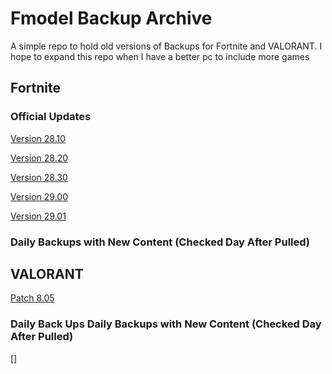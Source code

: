 # Fmodel Backup Archive

A simple repo to hold old versions of Backups for Fortnite and VALORANT. I hope to expand this repo when I have a better pc to include more games

## Fortnite

### Official Updates

[Version 28.10](https://raw.githubusercontent.com/RogueMew/FModel-backups-archive/main/Fortnite/FortniteGame_28_10.fbkp)

[Version 28.20](https://raw.githubusercontent.com/RogueMew/FModel-backups-archive/main/Fortnite/FortniteGame_28_20.fbkp)

[Version 28.30](https://raw.githubusercontent.com/RogueMew/FModel-backups-archive/main/Fortnite/FortniteGame_28_30.fbkp)

[Version 29.00](https://raw.githubusercontent.com/RogueMew/FModel-backups-archive/main/Fortnite/FortniteGame_29_00.fbkp)

[Version 29.01](https://raw.githubusercontent.com/RogueMew/FModel-backups-archive/main/Fortnite/FortniteGame_29_01.fbkp)

### Daily Backups with New Content (Checked Day After Pulled)


## VALORANT

[Patch 8.05](https://raw.githubusercontent.com/RogueMew/FModel-backups-archive/main/VALORANT/VALORANT_8_05.fbkp)

### Daily Back Ups Daily Backups with New Content (Checked Day After Pulled)

[]